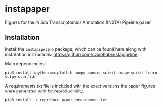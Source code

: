 # instapaper

Figures for the _In Situ_ Transcriptomics Annotation (INSTA) Pipeline paper

## Installation
Install the `instapipeline` package, which can be found here along with installation instructions: https://github.com/czbiohub/instapipeline.

Main dependencies:

`pip3 install ipython matplotlib numpy pandas scikit-image scikit-learn scipy starfish`

A requirements.txt file is included with the exact versions the paper figures were generated with for reproducibility.

`pip3 install -r reproduce_paper_environment.txt`